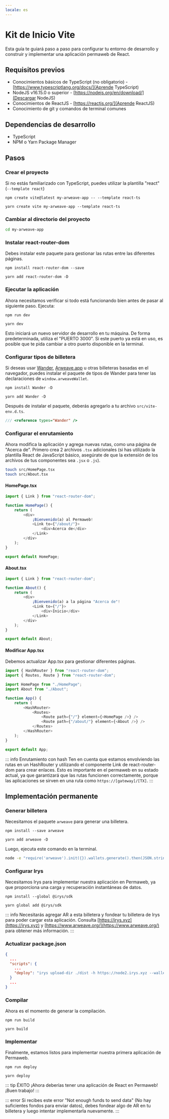 ```yaml
---
locale: es
---
```


# Kit de Inicio Vite

Esta guía te guiará paso a paso para configurar tu entorno de desarrollo y construir y implementar una aplicación permaweb de React.

## Requisitos previos

-   Conocimientos básicos de TypeScript (no obligatorio) - [https://www.typescriptlang.org/docs/](Aprende TypeScript)
-   NodeJS v16.15.0 o superior - [https://nodejs.org/en/download/](Descargar NodeJS)
-   Conocimientos de ReactJS - [https://reactjs.org/](Aprende ReactJS)
-   Conocimiento de git y comandos de terminal comunes

## Dependencias de desarrollo

-   TypeScript
-   NPM o Yarn Package Manager

## Pasos

### Crear el proyecto

Si no estás familiarizado con TypeScript, puedes utilizar la plantilla "react" (`--template react`)

<CodeGroup>
  <CodeGroupItem title="NPM">
  
```console:no-line-numbers
npm create vite@latest my-arweave-app -- --template react-ts
```

  </CodeGroupItem>
  <CodeGroupItem title="YARN">
  
```console:no-line-numbers
yarn create vite my-arweave-app --template react-ts
```

  </CodeGroupItem>
</CodeGroup>

### Cambiar al directorio del proyecto

```sh
cd my-arweave-app
```

### Instalar react-router-dom

Debes instalar este paquete para gestionar las rutas entre las diferentes páginas.

<CodeGroup>
  <CodeGroupItem title="NPM">
  
```console:no-line-numbers
npm install react-router-dom --save
```

  </CodeGroupItem>
  <CodeGroupItem title="YARN">
  
```console:no-line-numbers
yarn add react-router-dom -D
```

  </CodeGroupItem>
</CodeGroup>

### Ejecutar la aplicación

Ahora necesitamos verificar si todo está funcionando bien antes de pasar al siguiente paso. Ejecuta:

<CodeGroup>
<CodeGroupItem title="NPM">

```console:no-line-numbers
npm run dev
```

  </CodeGroupItem>
  <CodeGroupItem title="YARN">
  
```console:no-line-numbers
yarn dev
```

  </CodeGroupItem>
</CodeGroup>

Esto iniciará un nuevo servidor de desarrollo en tu máquina. De forma predeterminada, utiliza el "PUERTO 3000". Si este puerto ya está en uso, es posible que te pida cambiar a otro puerto disponible en la terminal.

### Configurar tipos de billetera

Si deseas usar [Wander](https://wander.app), [Arweave.app](https://arweave.app) u otras billeteras basadas en el navegador, puedes instalar el paquete de tipos de Wander para tener las declaraciones de `window.arweaveWallet`.

<CodeGroup>
<CodeGroupItem title="NPM">

```console:no-line-numbers
npm install Wander -D
```

  </CodeGroupItem>
  <CodeGroupItem title="YARN">
  
```console:no-line-numbers
yarn add Wander -D
```

  </CodeGroupItem>
</CodeGroup>

Después de instalar el paquete, deberás agregarlo a tu archivo `src/vite-env.d.ts`.

```ts
/// <reference types="Wander" />
```

### Configurar el enrutamiento

Ahora modifica la aplicación y agrega nuevas rutas, como una página de "Acerca de". Primero crea 2 archivos `.tsx` adicionales (si has utilizado la plantilla React de JavaScript básico, asegúrate de que la extensión de los archivos de tus componentes sea `.jsx` o `.js`).

```sh
touch src/HomePage.tsx
touch src/About.tsx
```

#### HomePage.tsx

```ts
import { Link } from "react-router-dom";

function HomePage() {
	return (
		<div>
			¡Bienvenido(a) al Permaweb!
			<Link to={"/about/"}>
				<div>Acerca de</div>
			</Link>
		</div>
	);
}

export default HomePage;
```

#### About.tsx

```ts
import { Link } from "react-router-dom";

function About() {
	return (
		<div>
			¡Bienvenido(a) a la página "Acerca de"!
			<Link to={"/"}>
				<div>Inicio</div>
			</Link>
		</div>
	);
}

export default About;
```

#### Modificar App.tsx

Debemos actualizar App.tsx para gestionar diferentes páginas.

```ts
import { HashRouter } from "react-router-dom";
import { Routes, Route } from "react-router-dom";

import HomePage from "./HomePage";
import About from "./About";

function App() {
	return (
		<HashRouter>
			<Routes>
				<Route path={"/"} element={<HomePage />} />
				<Route path={"/about/"} element={<About />} />
			</Routes>
		</HashRouter>
	);
}

export default App;
```

::: info Enrutamiento con hash
Ten en cuenta que estamos envolviendo las rutas en un HashRouter y utilizando el componente Link de react-router-dom para crear enlaces. Esto es importante en el permaweb en su estado actual, ya que garantizará que las rutas funcionen correctamente, porque las aplicaciones se sirven en una ruta como `https://[gateway]/[TX]`.
:::

## Implementación permanente

### Generar billetera

Necesitamos el paquete `arweave` para generar una billetera.

<CodeGroup>
<CodeGroupItem title="NPM">

```console:no-line-numbers
npm install --save arweave
```

  </CodeGroupItem>
  <CodeGroupItem title="YARN">
  
```console:no-line-numbers
yarn add arweave -D
```

  </CodeGroupItem>
</CodeGroup>

Luego, ejecuta este comando en la terminal.

```sh
node -e "require('arweave').init({}).wallets.generate().then(JSON.stringify).then(console.log.bind(console))" > wallet.json
```

### Configurar Irys

Necesitamos Irys para implementar nuestra aplicación en Permaweb, ya que proporciona una carga y recuperación instantáneas de datos.

<CodeGroup>
  <CodeGroupItem title="NPM">
  
```console:no-line-numbers
npm install --global @irys/sdk
```

  </CodeGroupItem>
  <CodeGroupItem title="YARN">
  
```console:no-line-numbers
yarn global add @irys/sdk
```

  </CodeGroupItem>
</CodeGroup>

::: info
Necesitarás agregar AR a esta billetera y fondear tu billetera de Irys para poder cargar esta aplicación. Consulta [https://irys.xyz](https://irys.xyz) y [https://www.arweave.org/](https://www.arweave.org/) para obtener más información.
:::

### Actualizar package.json

```json
{
  ...
  "scripts": {
    ...
    "deploy": "irys upload-dir ./dist -h https://node2.irys.xyz --wallet ./wallet.json -c arweave --index-file index.html --no-confirmation"
  }
  ...
}
```

### Compilar

Ahora es el momento de generar la compilación.

<CodeGroup>
  <CodeGroupItem title="NPM">
  
```console:no-line-numbers
npm run build
```

  </CodeGroupItem>
  <CodeGroupItem title="YARN">
  
```console:no-line-numbers
yarn build
```

  </CodeGroupItem>
</CodeGroup>

### Implementar

Finalmente, estamos listos para implementar nuestra primera aplicación de Permaweb.

<CodeGroup>
  <CodeGroupItem title="NPM">
  
```console:no-line-numbers
npm run deploy
```

  </CodeGroupItem>
  <CodeGroupItem title="YARN">
  
```console:no-line-numbers
yarn deploy
```

  </CodeGroupItem>
</CodeGroup>

::: tip ÉXITO
¡Ahora deberías tener una aplicación de React en Permaweb! ¡Buen trabajo!
:::

::: error
Si recibes este error "Not enough funds to send data" (No hay suficientes fondos para enviar datos), debes fondear algo de AR en tu billetera y luego intentar implementarla nuevamente.
:::
